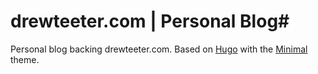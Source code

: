 # drewteeter.com | Personal Blog#

Personal blog backing drewteeter.com. Based on [Hugo](https://gohugo.io/) with the [Minimal](https://themes.gohugo.io/minimal/) theme.

